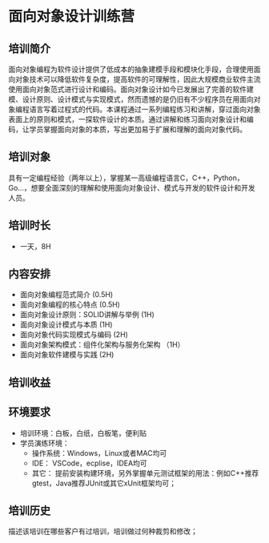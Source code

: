# 面向对象设计训练营

## 培训简介

面向对象编程为软件设计提供了低成本的抽象建模手段和模块化手段，合理使用面向对象技术可以降低软件复杂度，提高软件的可理解性，因此大规模商业软件主流使用面向对象范式进行设计和编码。面向对象设计如今已发展出了完善的软件建模、设计原则、设计模式与实现模式，然而遗憾的是仍旧有不少程序员在用面向对象编程语言写着过程式的代码。本课程通过一系列编程练习和讲解，穿过面向对象表面上的原则和模式，一探软件设计的本质。通过讲解和练习面向对象设计和编码，让学员掌握面向对象的本质，写出更加易于扩展和理解的面向对象代码。

## 培训对象

具有一定编程经验（两年以上），掌握某一高级编程语言C，C++，Python，Go...，想要全面深刻的理解和使用面向对象设计、模式与开发的软件设计和开发人员。

## 培训时长

- 一天，8H

## 内容安排

- 面向对象编程范式简介 (0.5H)
- 面向对象编程的核心特点 (0.5H)
- 面向对象设计原则：SOLID讲解与举例 (1H)
- 面向对象设计模式与本质 (1H)
- 面向对象代码实现模式与编码 (2H)
- 面向对象架构模式：组件化架构与服务化架构 （1H）
- 面向对象软件建模与实践 (2H)

## 培训收益

## 环境要求

- 培训环境：白板，白纸，白板笔，便利贴
- 学员演练环境：
  - 操作系统：Windows，Linux或者MAC均可
  - IDE： VSCode，ecplise，IDEA均可
  - 其它： 提前安装构建环境，另外掌握单元测试框架的用法：例如C++推荐gtest，Java推荐JUnit或其它xUnit框架均可；

## 培训历史

描述该培训在哪些客户有过培训，培训做过何种裁剪和修改；